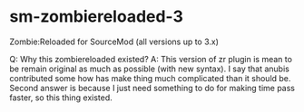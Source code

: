 # sm-zombiereloaded-3
Zombie:Reloaded for SourceMod (all versions up to 3.x)

Q: Why this zombiereloaded existed?
A: This version of zr plugin is mean to be remain original as much as possible (with new syntax). I say that anubis contributed some how has make thing much complicated than it should be. Second answer is because I just need something to do for making time pass faster, so this thing existed.
